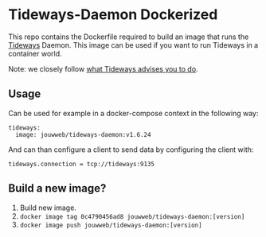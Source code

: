 # Tideways-Daemon Dockerized

This repo contains the Dockerfile required to build an image that runs the [Tideways](https://www.tideways.com/) 
Daemon. This image can be used if you want to run Tideways in a container world. 

Note: we closely follow [what Tideways advises you to do](https://support.tideways.com/documentation/setup/installation/docker-with-compose.html#tideways-daemon-dockerized).  

## Usage

Can be used for example in a docker-compose context in the following way:

```
tideways:
  image: jouwweb/tideways-daemon:v1.6.24
```

And can than configure a client to send data by configuring the client with:

```
tideways.connection = tcp://tideways:9135
```

## Build a new image?

1. Build new image.
2. `docker image tag 0c4790456ad8 jouwweb/tideways-daemon:[version]`
3. `docker image push jouwweb/tideways-daemon:[version]`
